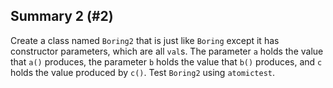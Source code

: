 ## Summary 2 (#2)

Create a class named `Boring2` that is just like `Boring` except it has
constructor parameters, which are all `val`s. The parameter `a` holds the value
that `a()` produces, the parameter `b` holds the value that `b()` produces, and
`c` holds the value produced by `c()`. Test `Boring2` using `atomictest`.